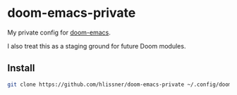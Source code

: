 # doom-emacs-private

My private config for [doom-emacs](https://github.com/hlissner/doom-emacs).

I also treat this as a staging ground for future Doom modules.

## Install

``` sh
git clone https://github.com/hlissner/doom-emacs-private ~/.config/doom
```
